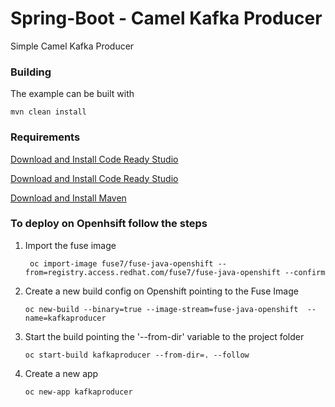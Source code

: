 # Spring-Boot - Camel Kafka Producer

Simple Camel Kafka Producer

### Building

The example can be built with

    mvn clean install

### Requirements

[Download and Install Code Ready Studio](https://www.google.com)

[Download and Install Code Ready Studio](https://access.redhat.com/downloads/content/290/ver=4.5/rhel---8/4.5.8/x86_64/product-software)

[Download and Install Maven](https://maven.apache.org/download.cgi)


### To deploy on Openhsift follow the steps


1. Import the fuse image

        oc import-image fuse7/fuse-java-openshift --from=registry.access.redhat.com/fuse7/fuse-java-openshift --confirm

2. Create a new build config on Openshift pointing to the Fuse Image

       oc new-build --binary=true --image-stream=fuse-java-openshift  --name=kafkaproducer

3. Start the build pointing the '--from-dir' variable to the project folder

       oc start-build kafkaproducer --from-dir=. --follow

4. Create a new app

       oc new-app kafkaproducer
    
    
    
